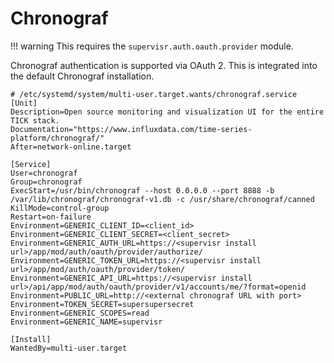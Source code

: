 # Chronograf

!!! warning
    This requires the `supervisr.auth.oauth.provider` module.

Chronograf authentication is supported via OAuth 2. This is integrated into the default Chronograf installation.

```
# /etc/systemd/system/multi-user.target.wants/chronograf.service
[Unit]
Description=Open source monitoring and visualization UI for the entire TICK stack.
Documentation="https://www.influxdata.com/time-series-platform/chronograf/"
After=network-online.target

[Service]
User=chronograf
Group=chronograf
ExecStart=/usr/bin/chronograf --host 0.0.0.0 --port 8888 -b /var/lib/chronograf/chronograf-v1.db -c /usr/share/chronograf/canned
KillMode=control-group
Restart=on-failure
Environment=GENERIC_CLIENT_ID=<client_id>
Environment=GENERIC_CLIENT_SECRET=<client_secret>
Environment=GENERIC_AUTH_URL=https://<supervisr install url>/app/mod/auth/oauth/provider/authorize/
Environment=GENERIC_TOKEN_URL=https://<supervisr install url>/app/mod/auth/oauth/provider/token/
Environment=GENERIC_API_URL=https://<supervisr install url>/api/app/mod/auth/oauth/provider/v1/accounts/me/?format=openid
Environment=PUBLIC_URL=http://<external chronograf URL with port>
Environment=TOKEN_SECRET=supersupersecret
Environment=GENERIC_SCOPES=read
Environment=GENERIC_NAME=supervisr

[Install]
WantedBy=multi-user.target
```
